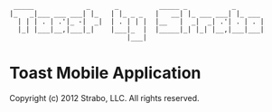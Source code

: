 <!--
- Created by Nate Beatty 6/8/2012
- Copyright (c) 2012 Strabo, LLC. All rights reserved.
-->

                                                               
     _____             _      _          _____ _           _       
    |_   _|___ ___ ___| |_   | |_ _ _   |   __| |_ ___ ___| |_ ___ 
      | | | . | .'|_ -|  _|  | . | | |  |__   |  _|  _| .'| . | . |
      |_| |___|__,|___|_|    |___|_  |  |_____|_| |_| |__,|___|___|
                                 |___|                             

Toast Mobile Application
========================



Copyright (c) 2012 Strabo, LLC. All rights reserved.